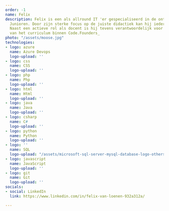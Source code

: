 ```yaml
---
order: -1
name: Felix
description: Felix is een als allround IT 'er gespecialiseerd in de ontwikkeling van
  Junioren. Door zijn sterke focus op de juiste didactiek kan hij iedereen leren programmeren.
  Naast een actieve rol als docent is hij tevens verantwoordelijk voor de ontwikkeling
  van het curriculum binnen Code.Founders_
photo: "/assets/moose.jpg"
technologies:
- logo: azure
  name: Azure Devops
  logo-upload: ''
- logo: css
  name: CSS
  logo-upload: ''
- logo: php
  name: Php
  logo-upload: ''
- logo: html
  name: Html
  logo-upload: ''
- logo: java
  name: Java
  logo-upload: ''
- logo: csharp
  name: C#
  logo-upload: ''
- logo: python
  name: Python
  logo-upload: ''
- logo: ''
  name: SQL
  logo-upload: "/assets/microsoft-sql-server-mysql-database-logo-others-small.png"
- logo: javascript
  name: JavaScript
  logo-upload: ''
- logo: git
  name: Git
  logo-upload: ''
socials:
- social: LinkedIn
  link: https://www.linkedin.com/in/felix-van-loenen-932a312a/

---
```

